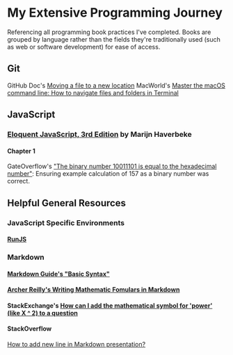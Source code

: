 # My Extensive Programming Journey
Referencing all programming book practices I've completed. Books are grouped by language rather than the fields they're traditionally used (such as web or software development) for ease of access. 

## Git

GitHub Doc's [Moving a file to a new location](https://docs.github.com/en/repositories/working-with-files/managing-files/moving-a-file-to-a-new-location)
MacWorld's [Master the macOS command line: How to navigate files and folders in Terminal](https://www.macworld.com/article/221277/command-line-navigating-files-folders-mac-terminal.html)

## JavaScript

### [Eloquent JavaScript, 3rd Edition](https://eloquentjavascript.net/3rd_edition/) by Marijn Haverbeke

#### Chapter 1

GateOverflow's ["The binary number 10011101 is equal to the hexadecimal number"](https://gateoverflow.in/45601/the-binary-number-10011101-is-equal-to-the-hexadecimal-number): Ensuring example calculation of 157 as a binary number was correct.

## Helpful General Resources

### JavaScript Specific Environments
#### [RunJS](https://runjs.app/)

### Markdown
#### [Markdown Guide's "Basic Syntax"](https://www.markdownguide.org/basic-syntax/)
#### [Archer Reilly's Writing Mathematic Fomulars in Markdown](https://csrgxtu.github.io/2015/03/20/Writing-Mathematic-Fomulars-in-Markdown/)
#### StackExchange's [How can I add the mathematical symbol for 'power' (like X ^ 2) to a question](https://meta.stackexchange.com/questions/226869/how-can-i-add-the-mathematical-symbol-for-power-like-x-2-to-a-question)

#### StackOverflow
[How to add new line in Markdown presentation?](https://stackoverflow.com/questions/33191744/how-to-add-new-line-in-markdown-presentation)
